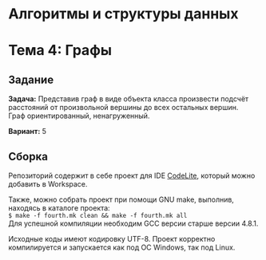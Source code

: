 # Алгоритмы и структуры данных
# Тема 4: Графы
## Задание
**Задача:** Представив граф в виде объекта класса произвести подсчёт расстояний от произвольной вершины до всех остальных вершин.  
Граф ориентированный, ненагруженный. 

**Вариант:** 5  

## Сборка
Репозиторий содержит в себе проект для IDE [CodeLite](https://codelite.org/), который можно добавить в Workspace.  

Также, можно собрать проект при помощи GNU make, выполнив, находясь в каталоге проекта:  
```$ make -f fourth.mk clean && make -f fourth.mk all```  
Для успешной компиляции необходим GCC версии старше версии 4.8.1.

Исходные коды имеют кодировку UTF-8.
Проект корректно компилируется и запускается как под ОС Windows, так под Linux.